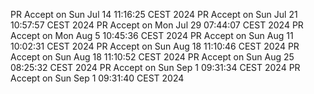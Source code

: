 PR Accept on Sun Jul 14 11:16:25 CEST 2024
PR Accept on Sun Jul 21 10:57:57 CEST 2024
PR Accept on Mon Jul 29 07:44:07 CEST 2024
PR Accept on Mon Aug  5 10:45:36 CEST 2024
PR Accept on Sun Aug 11 10:02:31 CEST 2024
PR Accept on Sun Aug 18 11:10:46 CEST 2024
PR Accept on Sun Aug 18 11:10:52 CEST 2024
PR Accept on Sun Aug 25 08:25:32 CEST 2024
PR Accept on Sun Sep  1 09:31:34 CEST 2024
PR Accept on Sun Sep  1 09:31:40 CEST 2024
